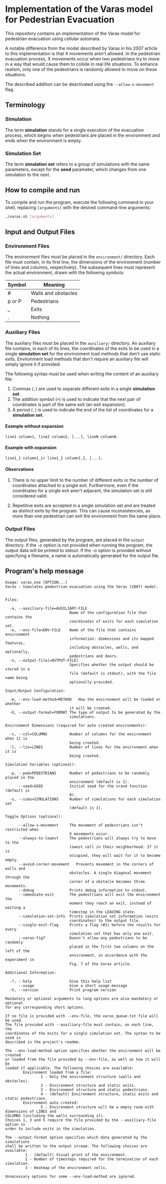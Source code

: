 # Implementation of the Varas model for Pedestrian Evacuation

This repository contains an implementation of the Varas model for pedestrian evacuation using cellular automata.

A notable difference from the model described by Varas in his 2007 article to this implementation is that X movements aren't allowed. In the pedestrian evacuation process, X movements occur when two pedestrians try to move in a way that would cause them to collide in real life situations. To enhance realism, only one of the pedestrians is randomly allowed to move on these situations.

The described addition can be deactivated using the `--allow-x-movement` flag.

## Terminology

### Simulation

The term **simulation** stands for a single execution of the evacuation process, which begins when pedestrians are placed in the environment and ends when the environment is empty.

### Simulation Set

The term **simulation set** refers to a group of simulations with the same parameters, except for the **seed** parameter, which changes from one simulation to the next.

## How to compile and run

To compile and run the program, execute the following command in your shell, replacing `[arguments]` with the desired command-line arguments:

```bash
./varas.sh [arguments]
```

## Input and Output Files

### Environment Files

The environment files must be placed in the `environment/` directory. Each file must contain, in its first line, the dimensions of the environment (number of lines and columns, respectively). The subsequent lines must represent the actual environment, drawn with the following symbols:

|Symbol    | Meaning              |
|    ---   |        ---           |
| \#       | Walls and obstacles  |
| p or P   | Pedestrians          |
| _        | Exits                |
| .        | Nothing              |

### Auxiliary Files

The auxiliary files must be placed in the `auxiliary/` directory. An auxiliary file contains, in each of its lines, the coordinates of the exits to be used in a single **simulation set** for the environment load methods that don't use static exits. Environment load methods that don't require an auxiliary file will simply ignore it if provided.

The following syntax must be used when writing the content of an auxiliary file:

1. Commas (`,`) are used to separate different exits in a single **simulation set**.
2. The addition symbol (`+`) is used to indicate that the next pair of coordinates is part of the same exit (an exit expansion).
3. A period (`.`) is used to indicate the end of the list of coordinates for a **simulation set**.

#### Example without expansion

```text
line1 column1, line2 column2, [...], lineN columnN.
```

#### Example with expansion

```text
line1_1 column1_1+ line1_2 column1_2, [...].
```

#### Observations

1. There is no upper limit to the number of different exits or the number of coordinates attached to a single exit. Furthermore, even if the coordinates for a single exit aren't adjacent, the simulation set is still considered valid.

2. Repetitive exits are accepted in a single simulation set and are treated as distinct exits by the program. This can cause inconsistencies, as more than one pedestrian can exit the environment from the same place.

### Output Files

The output files, generated by the program, are placed in the `output` directory. If the -o option is not provided when running the program, the output data will be printed to stdout. If the -o option is provided without specifying a filename, a name is automatically generated for the output file.

## Program's help message

```text
Usage: varas.exe [OPTION...]
Varas - Simulates pedestrian evacuation using the Varas (2007) model.

  
Files:

  -a, --auxiliary-file=AUXILIARY-FILE
                             Name of the configuration file that contains the
                             coordinates of exits for each simulation set.
  -e, --env-file=ENV-FILE    Name of the file that contains environment
                             information: dimensions and its mapped features,
                             including obstacles, walls, and optionally,
                             pedestrians and doors.
  -o, --output-file[=OUTPUT-FILE]
                             Specifies whether the output should be stored in a
                             file (default is stdout), with the file name being
                             optionally provided.
  
Input/Output Configuration:

  -m, --env-load-method=METHOD   How the environment will be loaded or whether
                             it will be created.
  -O, --output-format=FORMAT The type of output to be generated by the
                             simulations.
  
Environment Dimensions (required for auto created environments):

  -c, --col=COLUMNS          Number of columns for the environment when it is
                             being created.
  -l, --lin=LINES            Number of lines for the environment when it is
                             being created.
  
Simulation Variables (optional):

  -p, --ped=PEDESTRIANS      Number of pedestrians to be randomly placed in the
                             environment (default is 1).
      --seed=SEED            Initial seed for the srand function (default is
                             0).
  -s, --simu=SIMULATIONS     Number of simulations for each simulation set
                             (default is 1).
  
Toggle Options (optional):

      --allow-x-movement     The movement of pedestrians isn't restricted when
                             X movements occur.
      --always-to-lowest     The pedestrians will always try to move to the
                             lowest cell in their neighborhood. If it is
                             occupied, they will wait for it to become empty.
      --avoid-corner-movement   Prevents movement in the corners of walls and
                             obstacles. A single diagonal movement through the
                             corner of a obstacle becomes three movements.
      --debug                Prints debug information to stdout.
      --immediate-exit       The pedestrians will exit the environment the
                             moment they reach an exit, instead of waiting a
                             timestep in the LEAVING state.
      --simulation-set-info  Prints simulation set information (exits
                             coordinates) to the output file.
      --single-exit-flag     Prints a flag (#1) before the results for every
                             simulation set that has only one exit.
      --varas-fig7           Doesn't allow any pedestrians to be randomly
                             placed in the first two columns on the left of the
                             environment, in accordance with the experiment in
                             Fig. 7 of the Varas article.
  
Additional Information:

  -?, --help                 Give this help list
      --usage                Give a short usage message
  -V, --version              Print program version

Mandatory or optional arguments to long options are also mandatory or optional
for any corresponding short options.

If no file is provided with --env-file, the varas_queue.txt file will be used.
The file provided with --auxiliary-file must contain, on each line, the
coordinates of the exits for a single simulation set. The syntax to be used is
described in the project's readme.

The --env-load-method option specifies whether the environment will be created
or loaded from the file provided by --env-file, as well as how it will be
loaded if applicable. The following choices are available:
        Environment loaded from a file:
                1 - Only the environment structure (walls and obstacles).
                2 - Environment structure and static exits.
                3 - Environment structure and static pedestrians.
                4 - (default) Environment structure, static exits and static pedestrians.
        Environment auto created:
                5 - Environment structure will be a empty room with dimensions of LINES and
COLUMNS (including the walls surrounding it).
Choices 1, 3 and 5 require the file provided by the --auxiliary-file option in
order to include exits in the simulation.

The --output-format option specifies which data generated by the simulations
shall be written to the output stream. The following choices are available:
         1 - (default) Visual print of the environment.
         2 - Number of timesteps required for the termination of each simulation.
         3 - Heatmap of the environment cells.

Unnecessary options for some --env-load-method are ignored.
```

